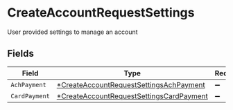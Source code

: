 # CreateAccountRequestSettings

User provided settings to manage an account


## Fields

| Field                                                                                                      | Type                                                                                                       | Required                                                                                                   | Description                                                                                                |
| ---------------------------------------------------------------------------------------------------------- | ---------------------------------------------------------------------------------------------------------- | ---------------------------------------------------------------------------------------------------------- | ---------------------------------------------------------------------------------------------------------- |
| `AchPayment`                                                                                               | [*CreateAccountRequestSettingsAchPayment](../../models/shared/createaccountrequestsettingsachpayment.md)   | :heavy_minus_sign:                                                                                         | N/A                                                                                                        |
| `CardPayment`                                                                                              | [*CreateAccountRequestSettingsCardPayment](../../models/shared/createaccountrequestsettingscardpayment.md) | :heavy_minus_sign:                                                                                         | N/A                                                                                                        |